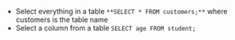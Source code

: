 - Select everything in a table
`**SELECT * FROM customers;**`
where customers is the table name
- Select a column from a table
`SELECT age FROM student;`
